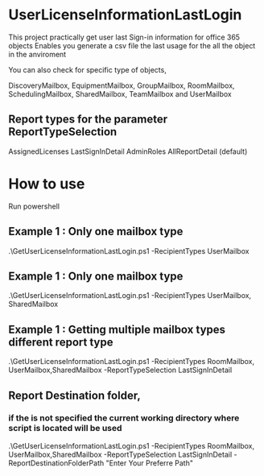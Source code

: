 # UserLicenseInformationLastLogin

This project practically get user last Sign-in information for office 365 objects Enables you generate a csv file the last usage for the all the object in the anviroment

You can also check for specific type of objects,

DiscoveryMailbox, EquipmentMailbox, GroupMailbox, RoomMailbox, SchedulingMailbox, SharedMailbox, TeamMailbox and UserMailbox

## Report types for the parameter ReportTypeSelection 

AssignedLicenses
LastSignInDetail
AdminRoles
AllReportDetail (default)

# How to use

Run powershell

## Example 1 : Only one mailbox type
.\GetUserLicenseInformationLastLogin.ps1 -RecipientTypes UserMailbox

## Example 1 : Only one mailbox type
.\GetUserLicenseInformationLastLogin.ps1 -RecipientTypes UserMailbox, SharedMailbox

## Example 1 : Getting multiple mailbox types different report type
.\GetUserLicenseInformationLastLogin.ps1 -RecipientTypes RoomMailbox, UserMailbox,SharedMailbox -ReportTypeSelection LastSignInDetail

## Report Destination folder, 

### if the is not specified the current working directory where script is located will be used
.\GetUserLicenseInformationLastLogin.ps1 -RecipientTypes RoomMailbox, UserMailbox,SharedMailbox -ReportTypeSelection LastSignInDetail -ReportDestinationFolderPath "Enter Your Preferre Path"
